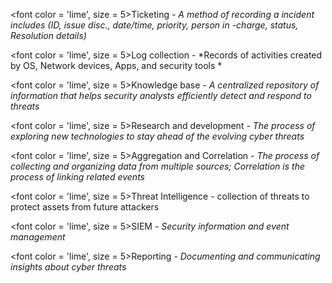 <font color = 'lime', size = 5>Ticketing - </font> *A method of recording a incident includes (ID, issue disc., date/time, priority, person in -charge, status, Resolution details)*

<font color = 'lime', size = 5>Log collection - </font> *Records of activities created by OS, Network devices, Apps, and security tools *

<font color = 'lime', size = 5>Knowledge base - </font> *A centralized repository of information that helps security analysts efficiently detect and respond to threats* 

<font color = 'lime', size = 5>Research and development - </font> *The process of exploring new technologies to stay ahead of the evolving cyber threats*

<font color = 'lime', size = 5>Aggregation and Correlation - </font> *The process of collecting and organizing data from multiple sources; Correlation is the process of linking related events*

<font color = 'lime', size = 5>Threat Intelligence - </font> collection of threats to protect assets from future attackers

<font color = 'lime', size = 5>SIEM - </font> *Security information and event management*

<font color = 'lime', size = 5>Reporting - </font> *Documenting and communicating insights about cyber threats*

